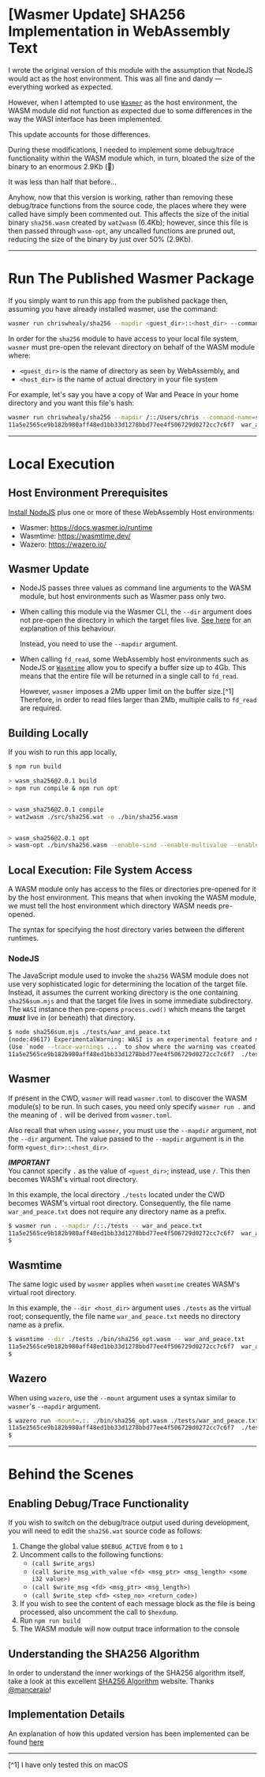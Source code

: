 # [Wasmer Update] SHA256 Implementation in WebAssembly Text

I wrote the original version of this module with the assumption that NodeJS would act as the host environment.
This was all fine and dandy &mdash; everything worked as expected.

However, when I attempted to use [`Wasmer`](https://wasmer.io) as the host environment, the WASM module did not function as expected due to some differences in the way the WASI interface has been implemented.

This update accounts for those differences.

During these modifications, I needed to implement some debug/trace functionality within the WASM module which, in turn, bloated the size of the binary to an enormous 2.9Kb (🤣)

It was less than half that before...

Anyhow, now that this version is working, rather than removing these debug/trace functions from the source code, the places where they were called have simply been commented out.
This affects the size of the initial binary `sha256.wasm` created by `wat2wasm` (6.4Kb); however, since this file is then passed through `wasm-opt`, any uncalled functions are pruned out, reducing the size of the binary by just over 50% (2.9Kb).

---

# Run The Published Wasmer Package

If you simply want to run this app from the published package then, assuming you have already installed wasmer, use the command:

```bash
wasmer run chriswhealy/sha256 --mapdir <guest_dir>::<host_dir> --command-name=sha256 <host_dir>/<some_file_name>
```

In order for the `sha256` module to have access to your local file system, `wasmer` must pre-open the relevant directory on behalf of the WASM module where:

* `<guest_dir>` is the name of directory as seen by WebAssembly, and
* `<host_dir>` is the name of actual directory in your file system

For example, let's say you have a copy of War and Peace in your home directory and you want this file's hash:

```bash
wasmer run chriswhealy/sha256 --mapdir /::/Users/chris --command-name=sha256 war_and_peace.txt
11a5e2565ce9b182b980aff48ed1bb33d1278bbd77ee4f506729d0272cc7c6f7  war_and_peace.txt
```

---

# Local Execution

## Host Environment Prerequisites

[Install NodeJS](https://nodejs.org/en/download) plus one or more of these WebAssembly Host environments:

* Wasmer: <https://docs.wasmer.io/runtime>
* Wasmtime: <https://wasmtime.dev/>
* Wazero: <https://wazero.io/>

## Wasmer Update

* NodeJS passes three values as command line arguments to the WASM module, but host environments such as Wasmer pass only two.
* When calling this module via the Wasmer CLI, the `--dir` argument does not pre-open the directory in which the target files live.  [See here](https://github.com/wasmerio/wasmer/issues/5658#issuecomment-3139078222) for an explanation of this behaviour.

   Instead, you need to use the `--mapdir` argument.
* When calling `fd_read`, some WebAssembly host environments such as NodeJS or [`Wasmtime`](https://wasmtime.dev) allow you to specify a buffer size up to 4Gb.  This means that the entire file will be returned in a single call to `fd_read`.

   However, `wasmer` imposes a 2Mb upper limit on the buffer size.[^1]  Therefore, in order to read files larger than 2Mb, multiple calls to `fd_read` are required.

## Building Locally

If you wish to run this app locally,

```bash
$ npm run build

> wasm_sha256@2.0.1 build
> npm run compile & npm run opt


> wasm_sha256@2.0.1 compile
> wat2wasm ./src/sha256.wat -o ./bin/sha256.wasm


> wasm_sha256@2.0.1 opt
> wasm-opt ./bin/sha256.wasm --enable-simd --enable-multivalue --enable-bulk-memory -O4 -o ./bin/sha256_opt.wasm
```

## Local Execution: File System Access

A WASM module only has access to the files or directories pre-opened for it by the host environment.
This means that when invoking the WASM module, we must tell the host environment which directory WASM needs pre-opened.

The syntax for specifying the host directory varies between the different runtimes.

### NodeJS

The JavaScript module used to invoke the `sha256` WASM module does not use very sophisticated logic for determining the location of the target file.
Instead, it assumes the current working directory is the one containing `sha256sum.mjs` and that the target file lives in some immediate subdirectory.
The `WASI` instance then pre-opens `process.cwd()` which means the target ***must*** live in (or beneath) that directory.

```bash
$ node sha256sum.mjs ./tests/war_and_peace.txt
(node:49617) ExperimentalWarning: WASI is an experimental feature and might change at any time
(Use `node --trace-warnings ...` to show where the warning was created)
11a5e2565ce9b182b980aff48ed1bb33d1278bbd77ee4f506729d0272cc7c6f7  ./tests/war_and_peace.txt
```

## Wasmer

If present in the CWD, `wasmer` will read `wasmer.toml` to discover the WASM module(s) to be run.
In such cases, you need only specify `wasmer run .` and the meaning of `.` will be derived from `wasmer.toml`.

Also recall that when using `wasmer`, you must use the `--mapdir` argument, not the `--dir` argument.
The value passed to the `--mapdir` argument is in the form `<guest_dir>::<host_dir>`.

***IMPORTANT***<br>
You cannot specify `.` as the value of `<guest_dir>`; instead, use `/`.
This then becomes WASM's virtual root directory.

In this example, the local directory `./tests` located under the CWD becomes WASM's virtual root directory.
Consequently, the file name `war_and_peace.txt` does not require any directory name as a prefix.

```bash
$ wasmer run . --mapdir /::./tests -- war_and_peace.txt
11a5e2565ce9b182b980aff48ed1bb33d1278bbd77ee4f506729d0272cc7c6f7  war_and_peace.txt
$
```

## Wasmtime

The same logic used by `wasmer` applies when `wasmtime` creates WASM's virtual root directory.

In this example, the `--dir <host_dir>` argument uses `./tests` as the virtual root; consequently, the file name `war_and_peace.txt` needs no directory name as a prefix.

```bash
$ wasmtime --dir ./tests ./bin/sha256_opt.wasm -- war_and_peace.txt
11a5e2565ce9b182b980aff48ed1bb33d1278bbd77ee4f506729d0272cc7c6f7  war_and_peace.txt
$
```

## Wazero

When using `wazero`, use the `--mount` argument uses a syntax similar to `wasmer`'s `--mapdir` argument.

```bash
$ wazero run -mount=.:. ./bin/sha256_opt.wasm ./tests/war_and_peace.txt
11a5e2565ce9b182b980aff48ed1bb33d1278bbd77ee4f506729d0272cc7c6f7  ./tests/war_and_peace.txt
$
```

---

# Behind the Scenes

## Enabling Debug/Trace Functionality

If you wish to switch on the debug/trace output used during development, you will need to edit the `sha256.wat` source code as follows:

1. Change the global value `$DEBUG_ACTIVE` from `0` to `1`
2. Uncomment calls to the following functions:
   * `(call $write_args)`
   * `(call $write_msg_with_value <fd> <msg_ptr> <msg_length> <some i32 value>)`
   * `(call $write_msg <fd> <msg_ptr> <msg_length>)`
   * `(call $write_step <fd> <step_no> <return_code>)`
3. If you wish to see the content of each message block as the file is being processed, also uncomment the call to `$hexdump`.
4. Run `npm run build`
5. The WASM module will now output trace information to the console

## Understanding the SHA256 Algorithm

In order to understand the inner workings of the SHA256 algorithm itself, take a look at this excellent [SHA256 Algorithm](https://sha256algorithm.com/) website.
Thanks [@manceraio](https://twitter.com/manceraio)!


## Implementation Details

An explanation of how this updated version has been implemented can be found [here](./docs/README.md)

---
[^1] I have only tested this on macOS

